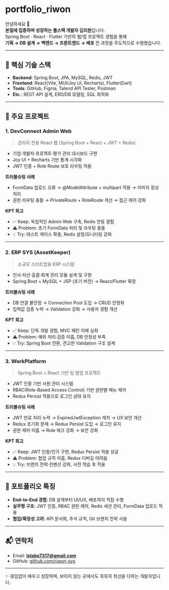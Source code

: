 # portfolio_riwon

안녕하세요 👋  
**본질에 집중하며 성장하는 풀스택 개발자 김리원**입니다.  
Spring Boot · React · Flutter 기반의 웹/앱 프로젝트 경험을 통해  
**기획 → DB 설계 → 백엔드 → 프론트엔드 → 배포** 전 과정을 주도적으로 수행했습니다.

---

## 🔑 핵심 기술 스택
- **Backend**: Spring Boot, JPA, MySQL, Redis, JWT  
- **Frontend**: React(Vite, MUI/Joy UI, Recharts), Flutter(Dart)  
- **Tools**: GitHub, Figma, Talend API Tester, Postman  
- **Etc.**: REST API 설계, ERD/DB 모델링, SQL 최적화  

---

## 📌 주요 프로젝트

### 1. DevConnect Admin Web
> 관리자 전용 React 웹 (Spring Boot + React + JWT + Redis)  
- 기업·개발자·프로젝트·평가 관리 대시보드 구현  
- Joy UI + Recharts 기반 통계 시각화  
- JWT 인증 + Role Route 보호 라우팅 적용  

**트러블슈팅 사례**  
- FormData 업로드 오류 → @ModelAttribute + multipart 적용 → 이미지 정상 처리  
- 권한 라우팅 충돌 → PrivateRoute + RoleRoute 개선 → 접근 제어 강화  

**KPT 회고**  
- ✅ Keep: 독립적인 Admin Web 구축, Redis 연동 경험  
- ⚠️ Problem: 초기 FormData 처리 및 라우팅 충돌  
- 💡 Try: 테스트 케이스 확충, Redis 설정/모니터링 강화  

---

### 2. ERP SYS (AssetKeeper)
> 소규모 스타트업용 ERP 시스템  
- 인사·자산·출결·회계 관리 모듈 설계 및 구현  
- Spring Boot + MySQL + JSP (초기 버전) → React/Flutter 확장  

**트러블슈팅 사례**  
- DB 연결 불안정 → Connection Pool 도입 → CRUD 안정화  
- 입력값 검증 누락 → Validation 강화 → 사용자 경험 개선  

**KPT 회고**  
- ✅ Keep: 단독 개발 경험, MVC 패턴 이해 심화  
- ⚠️ Problem: 예외 처리·검증 미흡, DB 안정성 부족  
- 💡 Try: Spring Boot 전환, 견고한 Validation 구조 설계  

---

### 3. WorkPlatform
> Spring Boot + React 기반 팀 협업 프로젝트  
- JWT 인증 기반 사원 관리 시스템  
- RBAC(Role-Based Access Control) 기반 권한별 메뉴 제어  
- Redux Persist 적용으로 로그인 상태 유지  

**트러블슈팅 사례**  
- JWT 만료 처리 누락 → ExpiredJwtException 캐치 → UX·보안 개선  
- Redux 초기화 문제 → Redux Persist 도입 → 로그인 유지  
- 권한 제어 미흡 → Role 체크 강화 → 보안 강화  

**KPT 회고**  
- ✅ Keep: JWT 인증/인가 구현, Redux Persist 적용 성공  
- ⚠️ Problem: 협업 규칙 미흡, Redux 디버깅 어려움  
- 💡 Try: 브랜치 전략·컨벤션 강화, 사전 학습 후 적용  

---

## 📂 포트폴리오 특징
- **End-to-End 경험**: DB 설계부터 UI/UX, 배포까지 직접 수행  
- **실무형 구조**: JWT 인증, RBAC 권한 제어, Redis 세션 관리, FormData 업로드 적용  
- **협업/확장성 고려**: API 문서화, 주석 규칙, Git 브랜치 전략 사용  

---

## 📬 연락처
- Email: **lelabo7317@gmail.com**  
- GitHub: [github.com/riwon-sys](https://github.com/riwon-sys)  

---

✨ 끊임없이 배우고 성장하며, 보이지 않는 곳에서도 묵묵히 최선을 다하는 개발자입니다.
